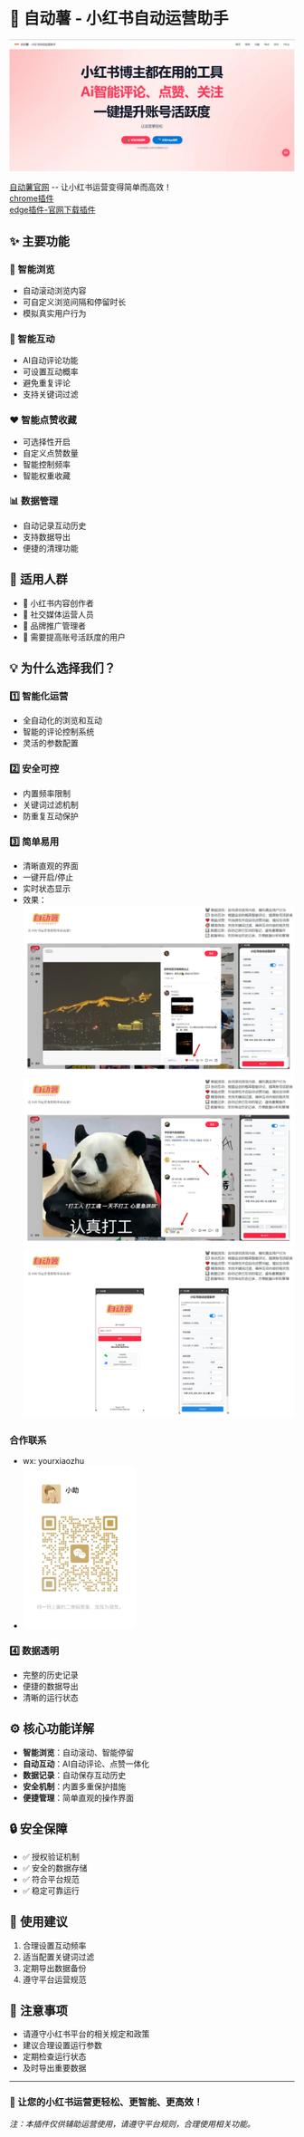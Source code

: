 # 🤖 自动薯 - 小红书自动运营助手
![自动薯](https://github.com/gzamon/autoshu/blob/main/GjRblWAakAEee3x.jpeg)  

[自动薯官网](https://shinewaycargo.com/xhs-auto) -- 让小红书运营变得简单而高效！  
[chrome插件](https://chromewebstore.google.com/detail/%E8%87%AA%E5%8A%A8%E8%96%AF-%E5%B0%8F%E7%BA%A2%E4%B9%A6%E8%87%AA%E5%8A%A8%E8%BF%90%E8%90%A5%E5%8A%A9%E6%89%8B/piejlhcmefdepbgalcongckfomfobokb)  
[edge插件-官网下载插件](https://shinewaycargo.com/xhs-auto/)  

## ✨ 主要功能

### 🔄 智能浏览
- 自动滚动浏览内容
- 可自定义浏览间隔和停留时长
- 模拟真实用户行为

### 💬 智能互动
- AI自动评论功能
- 可设置互动概率
- 避免重复评论
- 支持关键词过滤

### ❤️ 智能点赞收藏
- 可选择性开启
- 自定义点赞数量
- 智能控制频率
- 智能权重收藏

### 📊 数据管理
- 自动记录互动历史
- 支持数据导出
- 便捷的清理功能

## 🎯 适用人群

- 📱 小红书内容创作者
- 💼 社交媒体运营人员
- 🏢 品牌推广管理者
- 👥 需要提高账号活跃度的用户

## 💡 为什么选择我们？

### 1️⃣ 智能化运营
- 全自动化的浏览和互动
- 智能的评论控制系统
- 灵活的参数配置

### 2️⃣ 安全可控
- 内置频率限制
- 关键词过滤机制
- 防重复互动保护

### 3️⃣ 简单易用
- 清晰直观的界面
- 一键开启/停止
- 实时状态显示
- 效果：
  ![自动薯](https://github.com/gzamon/autoshu/blob/main/1.fw.png)
  ![自动薯](https://github.com/gzamon/autoshu/blob/main/2.fw.png)
  ![自动薯](https://github.com/gzamon/autoshu/blob/main/3.fw.png)

### 合作联系
- wx: yourxiaozhu
- <img src="https://github.com/gzamon/autoshu/blob/main/yourxiaozhu.jpg" width="200">

### 4️⃣ 数据透明
- 完整的历史记录
- 便捷的数据导出
- 清晰的运行状态

## ⚙️ 核心功能详解

- **智能浏览**：自动滚动、智能停留
- **自动互动**：AI自动评论、点赞一体化
- **数据记录**：自动保存互动历史
- **安全机制**：内置多重保护措施
- **便捷管理**：简单直观的操作界面

## 🔒 安全保障

- ✅ 授权验证机制
- ✅ 安全的数据存储
- ✅ 符合平台规范
- ✅ 稳定可靠运行

## 🚀 使用建议

1. 合理设置互动频率
2. 适当配置关键词过滤
3. 定期导出数据备份
4. 遵守平台运营规范

## 📌 注意事项

- 请遵守小红书平台的相关规定和政策
- 建议合理设置运行参数
- 定期检查运行状态
- 及时导出重要数据

---

### 💪 让您的小红书运营更轻松、更智能、更高效！

*注：本插件仅供辅助运营使用，请遵守平台规则，合理使用相关功能。*
